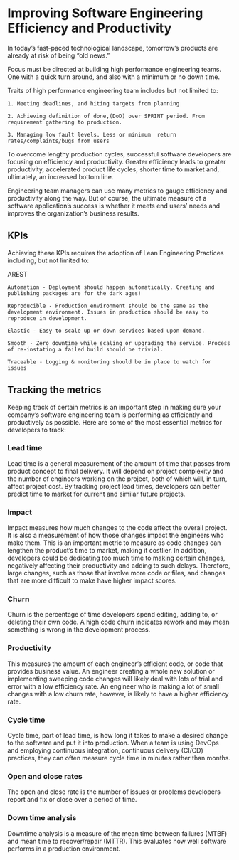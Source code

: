 #  Improving Software Engineering Efficiency and Productivity

 
In today’s fast-paced technological landscape, tomorrow’s products are already at risk of being “old news.”  

Focus must be directed at building high performance engineering teams. One with a quick turn around, and also with a minimum or no down time.

Traits of high performance engineering team includes but not limited to:

```
1. Meeting deadlines, and hiting targets from planning

2. Achieving definition of done,(DoD) over SPRINT period. From requirement gathering to production.

3. Managing low fault levels. Less or minimum  return rates/complaints/bugs from users

```

To overcome lengthy production cycles, successful software developers are focusing on efficiency and productivity. Greater efficiency leads to greater productivity, accelerated product life cycles, shorter time to market and, ultimately, an increased bottom line.

 Engineering team managers can use many metrics to gauge efficiency and productivity along the way. But of course, the ultimate measure of a software application’s success is whether it meets end users’ needs and improves the organization’s business results.
 
 ## KPIs
 
 Achieving these KPIs requires the adoption of Lean Engineering Practices including, but not limited to:
 
 AREST
 
 ```
Automation - Deployment should happen automatically. Creating and publishing packages are for the dark ages!

Reproducible - Production environment should be the same as the development environment. Issues in production should be easy to reproduce in development. 

Elastic - Easy to scale up or down services based upon demand.

Smooth - Zero downtime while scaling or upgrading the service. Process of re-instating a failed build should be trivial.

Traceable - Logging & monitoring should be in place to watch for issues
```

## Tracking the metrics

Keeping track of certain metrics is an important step in making sure your company’s software engineering team is performing as efficiently and productively as possible. Here are some of the most essential metrics for developers to track:

### Lead time 

Lead time is a general measurement of the amount of time that passes from product concept to final delivery. It will depend on project complexity and the number of engineers working on the project, both of which will, in turn, affect project cost. By tracking project lead times, developers can better predict time to market for current and similar future projects.


### Impact 

Impact measures how much changes to the code affect the overall project. It is also a measurement of how those changes impact the engineers who make them. This is an important metric to measure as code changes can lengthen the product’s time to market, making it costlier. In addition, developers could be dedicating too much time to making certain changes, negatively affecting their productivity and adding to such delays. Therefore, large changes, such as those that involve more code or files, and changes that are more difficult to make have higher impact scores.

### Churn 

Churn is the percentage of time developers spend editing, adding to, or deleting their own code. A high code churn indicates rework and may mean something is wrong in the development process.

### Productivity 

 This measures the amount of each engineer’s efficient code, or code that provides business value. An engineer creating a whole new solution or implementing sweeping code changes will likely deal with lots of trial and error with a low efficiency rate. An engineer who is making a lot of small changes with a low churn rate, however, is likely to have a higher efficiency rate.

### Cycle time 

Cycle time, part of lead time, is how long it takes to make a desired change to the software and put it into production. When a team is using DevOps and employing continuous integration, continuous delivery (CI/CD) practices, they can often measure cycle time in minutes rather than months.

### Open and close rates 

The open and close rate is the number of issues or problems developers report and fix or close over a period of time.


### Down time analysis 

Downtime analysis is a measure of the  mean time between failures (MTBF) and mean time to recover/repair (MTTR). This evaluates how well software performs in a production environment.
